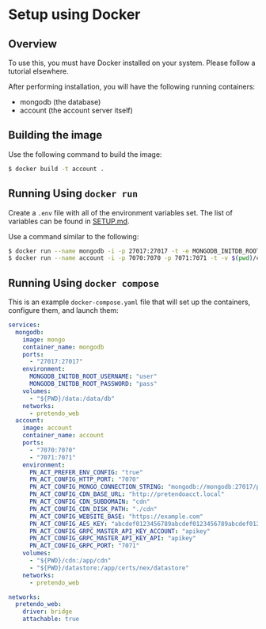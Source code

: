 # Setup using Docker

## Overview
To use this, you must have Docker installed on your system. Please follow a tutorial elsewhere.

After performing installation, you will have the following running containers:
- mongodb (the database)
- account (the account server itself)

## Building the image
Use the following command to build the image:
```bash
$ docker build -t account .
```

## Running Using `docker run`
Create a `.env` file with all of the environment variables set. The list of variables can be found in [SETUP.md](SETUP.md).

Use a command similar to the following:
```bash
$ docker run --name mongodb -i -p 27017:27017 -t -e MONGODB_INITDB_ROOT_USERNAME=user -e MONGODB_INITDB_ROOT_PASSWORD=pass -v $(pwd)/data:/data/db mongo
$ docker run --name account -i -p 7070:7070 -p 7071:7071 -t -v $(pwd)/cdn:/app/cdn -v $(pwd)/datastore:/app/certs/nex/datastore --env-file .env account
```

## Running Using `docker compose`
This is an example `docker-compose.yaml` file that will set up the containers, configure them, and launch them:

```yaml
services:
  mongodb:
    image: mongo
    container_name: mongodb
    ports:
      - "27017:27017"
    environment:
      MONGODB_INITDB_ROOT_USERNAME: "user"
      MONGODB_INITDB_ROOT_PASSWORD: "pass"
    volumes:
      - "${PWD}/data:/data/db"
    networks:
      - pretendo_web
  account:
    image: account
    container_name: account
    ports:
      - "7070:7070"
      - "7071:7071"
    environment:
      PN_ACT_PREFER_ENV_CONFIG: "true"
      PN_ACT_CONFIG_HTTP_PORT: "7070"
      PN_ACT_CONFIG_MONGO_CONNECTION_STRING: "mongodb://mongodb:27017/pretendo"
      PN_ACT_CONFIG_CDN_BASE_URL: "http://pretendoacct.local"
      PN_ACT_CONFIG_CDN_SUBDOMAIN: "cdn"
      PN_ACT_CONFIG_CDN_DISK_PATH: "./cdn"
      PN_ACT_CONFIG_WEBSITE_BASE: "https://example.com"
      PN_ACT_CONFIG_AES_KEY: "abcdef0123456789abcdef0123456789abcdef0123456789abcdef0123456789"
      PN_ACT_CONFIG_GRPC_MASTER_API_KEY_ACCOUNT: "apikey"
      PN_ACT_CONFIG_GRPC_MASTER_API_KEY_API: "apikey"
      PN_ACT_CONFIG_GRPC_PORT: "7071"
    volumes:
      - "${PWD}/cdn:/app/cdn"
      - "${PWD}/datastore:/app/certs/nex/datastore"
    networks:
      - pretendo_web

networks:
  pretendo_web:
    driver: bridge
    attachable: true
```